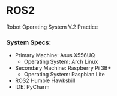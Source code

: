 # ROS2
Robot Operating System V.2 Practice

### System Specs:
- Primary Machine: Asus X556UQ
  - Operating System: Arch Linux
- Secondary Machine: Raspberry Pi 3B+
  - Operating System: Raspbian Lite 
- ROS2 Humble Hawksbill
- IDE: PyCharm
